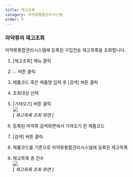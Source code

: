 ```yaml
---
title: 재고조회
category: 마약류통합관리시스템
order: 9
---
```


### 마약류의 재고조회 

마약류통합관리시스템에 등록된 구입전송 재고목록을 조회합니다.
1. [재고조회] 메뉴 클릭
2. ... 버튼 클릭
3. 제품코드 혹은 제품명 입력 후 [검색] 버튼 클릭
4. 조회대상 선택
5. [가져오기] 버튼 클릭  
[![]({{site.url}}/images/docs/doc_1/post_9-1.png)]({{site.url}}/images/docs/doc_1/post_9-1.png)  
*[ 재고목록 조회 화면 ]*  

6. 등록된 마약류 검색화면에서 가져오기 한 제품코드
7. [검색] 버튼 클릭
8. 제품코드를 기준으로 마약류통합관리시스템에 등록된 재고목록
9. 재고목록 총 건수  
[![]({{site.url}}/images/docs/doc_1/post_9-2.png)]({{site.url}}/images/docs/doc_1/post_9-2.png)  
*[ 재고목록 조회 화면 ]*
